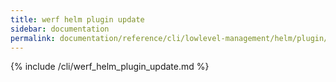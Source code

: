 ```yaml
---
title: werf helm plugin update
sidebar: documentation
permalink: documentation/reference/cli/lowlevel-management/helm/plugin/update.html
---
```


{% include /cli/werf_helm_plugin_update.md %}
